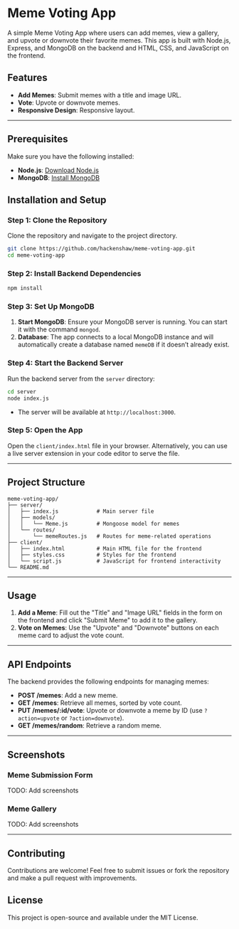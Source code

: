 
# Meme Voting App

A simple Meme Voting App where users can add memes, view a gallery, and upvote or downvote their favorite memes. This app is built with Node.js, Express, and MongoDB on the backend and HTML, CSS, and JavaScript on the frontend.

## Features
- **Add Memes**: Submit memes with a title and image URL.
- **Vote**: Upvote or downvote memes.
- **Responsive Design**: Responsive layout.

---

## Prerequisites

Make sure you have the following installed:
- **Node.js**: [Download Node.js](https://nodejs.org/)
- **MongoDB**: [Install MongoDB](https://www.mongodb.com/docs/manual/installation/)

## Installation and Setup

### Step 1: Clone the Repository

Clone the repository and navigate to the project directory.

```bash
git clone https://github.com/hackenshaw/meme-voting-app.git
cd meme-voting-app
```

### Step 2: Install Backend Dependencies

```bash
npm install
```

### Step 3: Set Up MongoDB

1. **Start MongoDB**: Ensure your MongoDB server is running. You can start it with the command `mongod`.
2. **Database**: The app connects to a local MongoDB instance and will automatically create a database named `memeDB` if it doesn’t already exist.

### Step 4: Start the Backend Server

Run the backend server from the `server` directory:

```bash
cd server
node index.js
```

- The server will be available at `http://localhost:3000`.

### Step 5: Open the App

Open the `client/index.html` file in your browser. Alternatively, you can use a live server extension in your code editor to serve the file.

---

## Project Structure

```
meme-voting-app/
├── server/
│   ├── index.js            # Main server file
│   ├── models/
│   │   └── Meme.js         # Mongoose model for memes
│   └── routes/
│       └── memeRoutes.js   # Routes for meme-related operations
├── client/
│   ├── index.html          # Main HTML file for the frontend
│   ├── styles.css          # Styles for the frontend
│   └── script.js           # JavaScript for frontend interactivity
└── README.md
```

---

## Usage

1. **Add a Meme**: Fill out the "Title" and "Image URL" fields in the form on the frontend and click "Submit Meme" to add it to the gallery.
2. **Vote on Memes**: Use the "Upvote" and "Downvote" buttons on each meme card to adjust the vote count.

---

## API Endpoints

The backend provides the following endpoints for managing memes:

- **POST /memes**: Add a new meme.
- **GET /memes**: Retrieve all memes, sorted by vote count.
- **PUT /memes/:id/vote**: Upvote or downvote a meme by ID (use `?action=upvote` or `?action=downvote`).
- **GET /memes/random**: Retrieve a random meme.

---

## Screenshots

### Meme Submission Form
TODO: Add screenshots

### Meme Gallery
TODO: Add screenshots

---

## Contributing

Contributions are welcome! Feel free to submit issues or fork the repository and make a pull request with improvements.

## License

This project is open-source and available under the MIT License.
